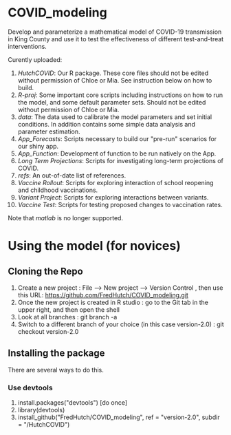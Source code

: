 # COVID_modeling

Develop and parameterize a mathematical model of COVID-19 transmission in King County and use it to test the effectiveness of different test-and-treat interventions. 

Curently uploaded:
1. *HutchCOVID*: Our R package. These core files should not be edited without permission of Chloe or Mia. See instruction below on how to build.
2. *R-proj*: Some important core scripts including instructions on how to run the model, and some default parameter sets. Should not be edited without permission of Chloe or Mia.
3. *data*: The data used to calibrate the model parameters and set initial conditions. In addition contains some simple data analysis and parameter estimation.
4. *App_Forecasts*: Scripts necessary to build our "pre-run" scenarios for our shiny app.
5. *App_Function*: Development of function to be run natively on the App.
6. *Long Term Projections*: Scripts for investigating long-term projections of COVID.
7. *refs*: An out-of-date list of references.
8. *Vaccine Rollout*: Scripts for exploring interaction of school reopening and childhood vaccinations.
9. *Variant Project*: Scripts for exploring interactions between variants.
10. *Vaccine Test*: Scripts for testing proposed changes to vaccination rates.

Note that *matlab* is no longer supported.


# Using the model (for novices)

## Cloning the Repo
1. Create a new project : File --> New project --> Version Control  , then use this URL:  https://github.com/FredHutch/COVID_modeling.git 
2. Once the new project is created in R studio : go to the Git tab in the upper right, and then open the shell
3. Look at all branches : git branch -a
4. Switch to a different branch of your choice (in this case version-2.0) :  git checkout version-2.0

## Installing the package

There are several ways to do this.

### Use devtools

1. install.packages("devtools") [do once]
2. library(devtools)
3. install_github("FredHutch/COVID_modeling", ref = "version-2.0", subdir = "/HutchCOVID")
